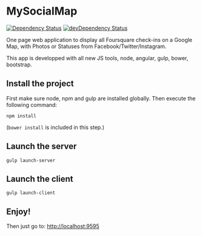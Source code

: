 MySocialMap
===========
[![Dependency Status](https://david-dm.org/eleven-labs/MySocialMap.svg)](https://david-dm.org/eleven-labs/MySocialMap)
[![devDependency Status](https://david-dm.org/eleven-labs/MySocialMap/dev-status.svg)](https://david-dm.org/eleven-labs/MySocialMap#info=devDependencies)


One page web application to display all Foursquare check-ins on a Google Map, with Photos or Statuses from Facebook/Twitter/Instagram.

This app is developped with all new JS tools, node, angular, gulp, bower, bootstrap.

## Install the project

First make sure node, npm and gulp are installed globally.
Then execute the following command:

```
npm install
```
(`bower install` is included in this step.)

## Launch the server

```
gulp launch-server
````

## Launch the client

```
gulp launch-client
```

## Enjoy!

Then just go to: [http://localhost:9595](http://localhost:9595)
